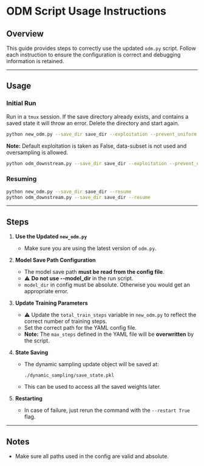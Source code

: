 # ODM Script Usage Instructions

## Overview

This guide provides steps to correctly use the updated `odm.py` script. Follow each instruction to ensure the configuration is correct and debugging information is retained.

---

## Usage

### Initial Run

Run in a `tmux` session. If the save directory already exists, and contains a saved state it will throw an error. Delete the directory and start again.

```bash
python new_odm.py --save_dir save_dir --exploitation --prevent_uniform --use_data_subset --prevent_oversampling --oversampling_factor 1.5
```

**Note:** Default exploitation is taken as False, data-subset is not used and oversampling is allowed.

```bash
python odm_downstream.py --save_dir save_dir --exploitation --prevent_uniform --use_data_subset --prevent_oversampling --oversampling_factor 1.5 --downstream_importance 0.5 --use_accuracy
```

### Resuming

```bash
python new_odm.py --save_dir save_dir --resume
python odm_downstream.py --save_dir save_dir --resume
```

---

## Steps

1. **Use the Updated `new_odm.py`**
   - Make sure you are using the latest version of `odm.py`.

2. **Model Save Path Configuration**
   - The model save path **must be read from the config file**.
   - ⚠️ **Do not use --model_dir** in the run script.
   - `model_dir` in config must be absolute. Otherwise you would get an appropriate error.

3. **Update Training Parameters**
   - ⚠️ Update the `total_train_steps` variable in `new_odm.py` to reflect the correct number of training steps.
   - Set the correct path for the YAML config file.
   - **Note:** The `max_steps` defined in the YAML file will be **overwritten** by the script.

4. **State Saving**
   - The dynamic sampling update object will be saved at:
     ```
     ./dynamic_sampling/save_state.pkl
     ```
   - This can be used to access all the saved weights later.

5. **Restarting**
   - In case of failure, just rerun the command with the `--restart True` flag.

---

## Notes

- Make sure all paths used in the config are valid and absolute.
